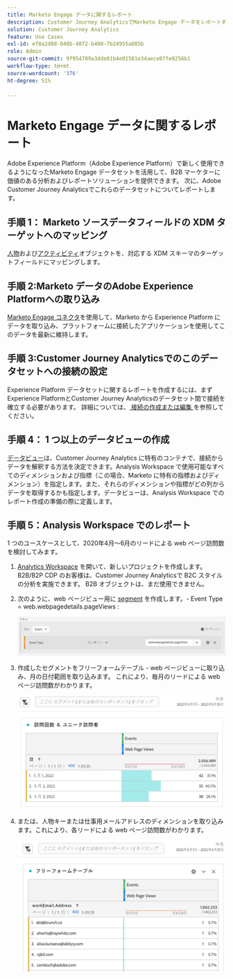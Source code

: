 ```yaml
---
title: Marketo Engage データに関するレポート
description: Customer Journey AnalyticsでMarketo Engage データをレポートする方法を説明します
solution: Customer Journey Analytics
feature: Use Cases
exl-id: ef8a2d08-848b-4072-b400-7b24955a085b
role: Admin
source-git-commit: 9f954709a3dde01b4e01581e34aece07fe0256b1
workflow-type: tm+mt
source-wordcount: '376'
ht-degree: 51%

---
```


# Marketo Engage データに関するレポート

Adobe Experience Platform（Adobe Experience Platform）で新しく使用できるようになったMarketo Engage データセットを活用して、B2B マーケターに価値のある分析およびレポートソリューションを提供できます。 次に、Adobe Customer Journey Analyticsでこれらのデータセットについてレポートします。

## 手順 1： Marketo ソースデータフィールドの XDM ターゲットへのマッピング

[人物](https://experienceleague.adobe.com/docs/experience-platform/sources/connectors/adobe-applications/mapping/marketo.html?lang=ja#persons)および[アクティビティ](https://experienceleague.adobe.com/docs/experience-platform/sources/connectors/adobe-applications/mapping/marketo.html?lang=ja#activities)オブジェクトを、対応する XDM スキーマのターゲットフィールドにマッピングします。

## 手順 2:Marketo データのAdobe Experience Platformへの取り込み

[Marketo Engage コネクタ](https://experienceleague.adobe.com/docs/experience-platform/sources/connectors/adobe-applications/marketo/marketo.html?lang=ja)を使用して、Marketo から Experience Platform にデータを取り込み、プラットフォームに接続したアプリケーションを使用してこのデータを最新に維持します。

## 手順 3:Customer Journey Analyticsでのこのデータセットへの接続の設定

Experience Platform データセットに関するレポートを作成するには、まずExperience PlatformとCustomer Journey Analyticsのデータセット間で接続を確立する必要があります。 詳細については、[ 接続の作成または編集 ](https://experienceleague.adobe.com/docs/analytics-platform/using/cja-connections/create-connection.html?lang=ja) を参照してください。

## 手順 4： 1 つ以上のデータビューの作成

[データビュー](/help/data-views/data-views.md)は、Customer Journey Analytics に特有のコンテナで、接続からデータを解釈する方法を決定できます。Analysis Workspace で使用可能なすべてのディメンションおよび指標（この場合、Marketo に特有の指標およびディメンション）を指定します。また、それらのディメンションや指標がどの列からデータを取得するかも指定します。データビューは、Analysis Workspace でのレポート作成の準備の際に定義します。

## 手順 5：Analysis Workspace でのレポート

1 つのユースケースとして、2020年4月～6月のリードによる web ページ訪問数を検討してみます。

1. [Analytics Workspace](/help/analysis-workspace/home.md) を開いて、新しいプロジェクトを作成します。B2B/B2P CDP のお客様は、Customer Journey Analyticsで B2C スタイルの分析を実施できます。 B2B オブジェクトは、まだ使用できません。

1. 次のように、web ページビュー用に [segment](/help/components/filters/create-filters.md) を作成します。- Event Type = web.webpagedetails.pageViews :

   ![ イベントとイベントタイプを表示する定義ウィンドウ ](../assets/marketo-filter.png)

1. 作成したセグメントをフリーフォームテーブル - web ページビューに取り込み、月の日付範囲を取り込みます。 これにより、毎月のリードによる web ページ訪問数がわかります。

   ![ イベントを月別に表示したフリーフォームテーブル。](../assets/marketo-freeform.png)

1. または、人物キーまたは仕事用メールアドレスのディメンションを取り込みます。これにより、各リードによる web ページ訪問数がわかります。

   ![ イベントおよび workEmail.Address ビューと Web ページビューを表示するフリーフォームテーブル ](../assets/marketo-freeform2.png)
